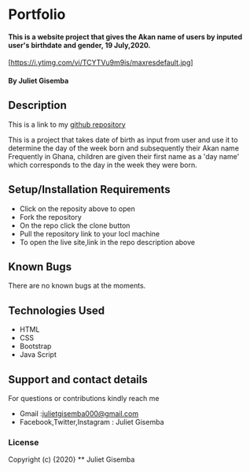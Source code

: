 # Portfolio
#### This is a website project that gives the Akan name of users by inputed user's birthdate and gender, 19 July,2020.
[https://i.ytimg.com/vi/TCYTVu9m9is/maxresdefault.jpg]
#### By **Juliet Gisemba** 

## Description
This is a link to my [github repository](https://github.com/Juliet879/Akan-names-)

This is a project that takes date of birth as input from user and use it
to determine the day of the week born and subsequently their Akan name
Frequently in Ghana, children are given their first name as a 'day name'
which corresponds to the day in the week they were born.
                
## Setup/Installation Requirements
* Click on the reposity above to open
* Fork the repository
* On the repo click the clone button
* Pull the repository link to your locl machine
* To open the live site,link in the repo description above

## Known Bugs
There are no known bugs at the moments.

## Technologies Used
* HTML
* CSS
* Bootstrap
* Java Script
## Support and contact details
For questions or contributions  kindly reach me 
  * Gmail :julietgisemba000@gmail.com 
  * Facebook,Twitter,Instagram : Juliet Gisemba

### License
Copyright (c) {2020} ** Juliet Gisemba